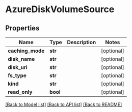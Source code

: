 # AzureDiskVolumeSource

## Properties
Name | Type | Description | Notes
------------ | ------------- | ------------- | -------------
**caching_mode** | **str** |  | [optional] 
**disk_name** | **str** |  | [optional] 
**disk_uri** | **str** |  | [optional] 
**fs_type** | **str** |  | [optional] 
**kind** | **str** |  | [optional] 
**read_only** | **bool** |  | [optional] 

[[Back to Model list]](../README.md#documentation-for-models) [[Back to API list]](../README.md#documentation-for-api-endpoints) [[Back to README]](../README.md)


